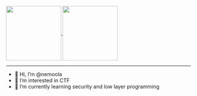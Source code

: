 <a href="https://github.com/anuraghazra/github-readme-stats">
  <img height=150 align="center" src="https://github-readme-stats-git-master-nemoolas-projects.vercel.app/api?username=nemoola&show_icons=true&theme=transparent" />
</a>
<a href="https://github.com/anuraghazra/convoychat">
  <img height=150 align="center" src="https://github-readme-stats-git-master-nemoolas-projects.vercel.app/api/top-langs?username=nemoola&layout=compact&langs_count=10&theme=transparent&card_width=515"/>
</a>

---

- 👋 Hi, I’m @nemoola
- 👀 I’m interested in CTF
- 🌱 I’m currently learning security and low layer programming
